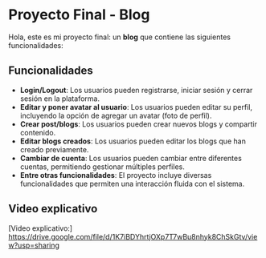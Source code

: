 # Proyecto Final - Blog

Hola, este es mi proyecto final: un **blog** que contiene las siguientes funcionalidades:

## Funcionalidades

- **Login/Logout**: Los usuarios pueden registrarse, iniciar sesión y cerrar sesión en la plataforma.
- **Editar y poner avatar al usuario**: Los usuarios pueden editar su perfil, incluyendo la opción de agregar un avatar (foto de perfil).
- **Crear post/blogs**: Los usuarios pueden crear nuevos blogs y compartir contenido.
- **Editar blogs creados**: Los usuarios pueden editar los blogs que han creado previamente.
- **Cambiar de cuenta**: Los usuarios pueden cambiar entre diferentes cuentas, permitiendo gestionar múltiples perfiles.
- **Entre otras funcionalidades**: El proyecto incluye diversas funcionalidades que permiten una interacción fluida con el sistema.

## Video explicativo

[Video explicativo:] https://drive.google.com/file/d/1K7iBDYhrtjOXp7T7wBu8nhyk8ChSkGtv/view?usp=sharing
